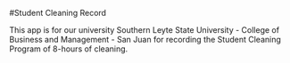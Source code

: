 #Student Cleaning Record

This app is for our university Southern Leyte State University - College of Business and Management - San Juan for recording the Student Cleaning Program of 8-hours of cleaning.